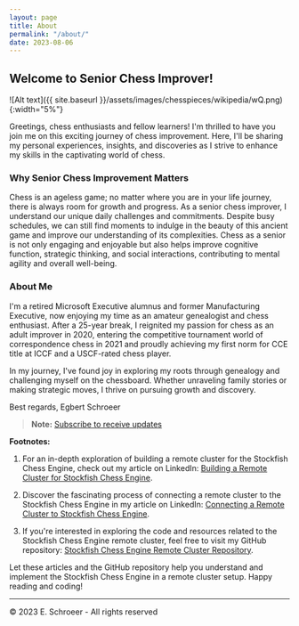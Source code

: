 ```yaml
---
layout: page
title: About
permalink: "/about/"
date: 2023-08-06
---
```


## Welcome to Senior Chess Improver!

![Alt text]({{ site.baseurl }}/assets/images/chesspieces/wikipedia/wQ.png){:width="5%"}

Greetings, chess enthusiasts and fellow learners! I'm thrilled to have you join me on this exciting journey of chess improvement. Here, I'll be sharing my personal experiences, insights, and discoveries as I strive to enhance my skills in the captivating world of chess.

### Why Senior Chess Improvement Matters

Chess is an ageless game; no matter where you are in your life journey, there is always room for growth and progress. As a senior chess improver, I understand our unique daily challenges and commitments. Despite busy schedules, we can still find moments to indulge in the beauty of this ancient game and improve our understanding of its complexities.
Chess as a senior is not only engaging and enjoyable but also helps improve cognitive function, strategic thinking, and social interactions, contributing to mental agility and overall well-being.

### About Me

I'm a retired Microsoft Executive alumnus and former Manufacturing Executive, now enjoying my time as an amateur genealogist and chess enthusiast. After a 25-year break, I reignited my passion for chess as an adult improver in 2020, entering the competitive tournament world of correspondence chess in 2021 and proudly achieving my first norm for CCE title at ICCF and a USCF-rated chess player.

In my journey, I've found joy in exploring my roots through genealogy and challenging myself on the chessboard. Whether unraveling family stories or making strategic moves, I thrive on pursuing growth and discovery.

Best regards,
Egbert Schroeer

> **Note:** [Subscribe to receive updates](https://follow.it/senior-chess-improver?leanpub)

**Footnotes:**

1. For an in-depth exploration of building a remote cluster for the Stockfish Chess Engine, check out my article on LinkedIn: [Building a Remote Cluster for Stockfish Chess Engine](https://www.linkedin.com/pulse/building-remote-cluster-stockfish-chess-engine-egbert-schr%C3%B6er/).

2. Discover the fascinating process of connecting a remote cluster to the Stockfish Chess Engine in my article on LinkedIn: [Connecting a Remote Cluster to Stockfish Chess Engine](https://www.linkedin.com/pulse/connecting-remote-cluster-stockfish-chess-engine-egbert-schr%C3%B6er/).

3. If you're interested in exploring the code and resources related to the Stockfish Chess Engine remote cluster, feel free to visit my GitHub repository: [Stockfish Chess Engine Remote Cluster Repository](https://github.com/Egbert-Azure/stockfish-cluster).

Let these articles and the GitHub repository help you understand and implement the Stockfish Chess Engine in a remote cluster setup. Happy reading and coding!

---

&copy; 2023 E. Schroeer - All rights reserved

